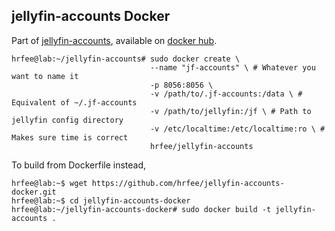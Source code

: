 ## jellyfin-accounts Docker
Part of [jellyfin-accounts](https://github.com/hrfee/jellyfin-accounts), available on [docker hub](https://hub.docker.com/r/hrfee/jellyfin-accounts).
```
hrfee@lab:~/jellyfin-accounts# sudo docker create \
                               --name "jf-accounts" \ # Whatever you want to name it
                               -p 8056:8056 \
                               -v /path/to/.jf-accounts:/data \ # Equivalent of ~/.jf-accounts
                               -v /path/to/jellyfin:/jf \ # Path to jellyfin config directory
                               -v /etc/localtime:/etc/localtime:ro \ # Makes sure time is correct
                               hrfee/jellyfin-accounts
```
To build from Dockerfile instead,

```
hrfee@lab:~$ wget https://github.com/hrfee/jellyfin-accounts-docker.git
hrfee@lab:~$ cd jellyfin-accounts-docker
hrfee@lab:~/jellyfin-accounts-docker# sudo docker build -t jellyfin-accounts .
```
